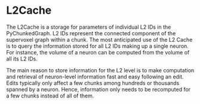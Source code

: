 
# L2Cache

The L2Cache is a storage for parameters of individual L2 IDs in the PyChunkedGraph. L2 IDs represent the connected component of the supervoxel graph within a chunk. The most anticipated use of the L2 Cache is to query the information stored for all L2 IDs making up a single neuron. For instance, the volume of a neuron can be computed from the volume of all its L2 IDs. 

The main reason to store information for the L2 level is to make computation and retrieval of neuron-level information fast and easy following an edit. Edits typically only affect a few chunks among hundreds or thousands spanned by a neuron. Hence, information only needs to be recomputed for a few chunks instead of all of them. 
